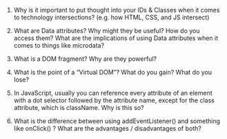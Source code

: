 1. Why is it important to put thought into your IDs & Classes when it comes to technology intersections? (e.g. how HTML, CSS, and JS intersect)

2. What are Data attributes? Why might they be useful? How do you access them? What are the implications of using Data attributes when it comes to things like microdata?

3. What is a DOM fragment? Why are they powerful?

4. What is the point of a “Virtual DOM”? What do you gain? What do you lose?

5. In JavaScript, usually you can reference every attribute of an element with a dot selector followed by the attribute name, except for the class attribute, which is className. Why is this so?

6. What is the difference between using addEventListener() and something like onClick() ? What are the advantages / disadvantages of both?
